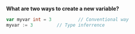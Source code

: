 **What are two ways to create a new variable?**

```go
var myvar int = 3      	   // Conventional way
myvar := 3		   // Type inferrence
```
